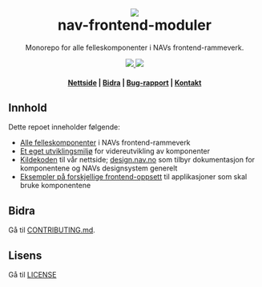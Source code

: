 <h1 align="center">
    <img src="https://www.nav.no/_public/beta.nav.no/images/logo.png" />
    <br/>nav-frontend-moduler
</h1>

<div align="center">
    <p>
        Monorepo for alle felleskomponenter i NAVs frontend-rammeverk.
    </p>
    <p>
      <a href="https://travis-ci.org/navikt/nav-frontend-moduler">
          <img src="https://travis-ci.org/navikt/nav-frontend-moduler.svg?branch=master" />
      </a>
      <a href="https://github.com/navikt/nav-frontend-moduler/pulls">
          <img src="https://img.shields.io/badge/PRs-welcome-green.svg" />
      </a>
    </p>
    <h4><a href="https://design.nav.no">Nettside</a> | <a href="https://github.com/navikt/nav-frontend-moduler/blob/master/CONTRIBUTING.md">Bidra</a> | <a href="https://github.com/navikt/nav-frontend-moduler/issues">Bug-rapport</a> | <a href="mailto:designsystemet@nav.no">Kontakt</a></h4>
</div>

## Innhold

Dette repoet inneholder følgende:

- [Alle felleskomponenter](https://github.com/navikt/nav-frontend-moduler/tree/master/packages/node_modules) i NAVs frontend-rammeverk
- [Et eget utviklingsmiljø](https://github.com/navikt/nav-frontend-moduler/tree/master/development) for videreutvikling av komponenter
- [Kildekoden](https://github.com/navikt/nav-frontend-moduler/tree/master/guideline-app) til vår nettside; [design.nav.no](https://design.nav.no) som tilbyr dokumentasjon for komponentene og NAVs designsystem generelt
- [Eksempler på forskjellige frontend-oppsett](https://github.com/navikt/nav-frontend-moduler/tree/master/examples) til applikasjoner som skal bruke komponentene

## Bidra

Gå til [CONTRIBUTING.md](https://github.com/navikt/nav-frontend-moduler/blob/master/CONTRIBUTING.md).

## Lisens

Gå til [LICENSE](https://github.com/navikt/nav-frontend-moduler/blob/master/LICENSE)